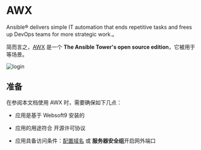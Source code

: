 # AWX

Ansible® delivers simple IT automation that ends repetitive tasks and frees up DevOps teams for more strategic work.。  

简而言之，[AWX](https://www.ansible.com/community/awx-project) 是一个 **The Ansible Tower's open source edition**，它被用于  等场景。   


![login](https://libs.websoft9.com/Websoft9/DocsPicture/en/awx/awx-login-websoft9.png)


## 准备

在参阅本文档使用 AWX 时，需要确保如下几点：

- 应用是基于 Websoft9 安装的

- 应用的用途符合 [](https://some_license_url) 开源许可协议

- 应用具备访问条件：[配置域名](./guide/appsetdomain) 或 **服务器安全组**开启网外端口